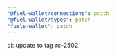 ```yaml
---
"@fuel-wallet/connections": patch
"@fuel-wallet/types": patch
"fuels-wallet": patch
---
```


ci: update to tag rc-2502
